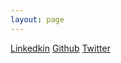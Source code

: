```yaml
---
layout: page
---
```


[Linkedkin](https://www.linkedin.com/in/rafalbachorz/)
[Github](https://github.com/rafalbachorz)
[Twitter](https://twitter.com/RafalBachorz)